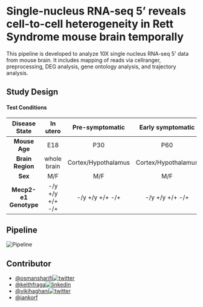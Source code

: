 
# Single-nucleus RNA-seq 5’ reveals cell-to-cell heterogeneity in Rett Syndrome mouse brain temporally

This pipeline is developed to analyze 10X single nucleus RNA-seq 5' data from mouse brain. It includes mapping of reads via cellranger, preprocessing, DEG analysis, gene ontology analysis, and trajectory analysis.


## Study Design

#### Test Conditions
  
| Disease State      | In utero          | Pre-symptomatic    | Early symptomatic | Late symptomatic  |
|:------------------:|:-----------------:|:------------------:|:-----------------:|:-----------------:|
| **Mouse Age**      | E18               | P30                | P60               |      P120/P150    |
| **Brain Region**   | whole brain       |Cortex/Hypothalamus |Cortex/Hypothalamus|Cortex/Hypothalamus|
| **Sex**            | M/F               | M/F                |    M/F            |         M/F       |
| **Mecp2-e1 Genotype**| -/y  +/y  +/+  -/+|-/y  +/y  +/+  -/+  |-/y  +/y  +/+  -/+ |-/y  +/y  +/+  -/+ |     

## Pipeline
![Pipeline](https://github.com/osmansharifi/snRNA-seq-pipeline/blob/master/figures/snRNA-seq%20Pipeline.png)
  
## Contributor

- [@osmansharifi](https://github.com/osmansharifi)[![twitter](https://img.shields.io/badge/twitter-1DA1F2?style=for-the-badge&logo=twitter&logoColor=white)](https://twitter.com/osmansharifi3)
- [@keithfraga](https://github.com/xperthunter)[![linkedin](https://img.shields.io/badge/linkedin-0A66C2?style=for-the-badge&logo=linkedin&logoColor=white)](https://linkedin.com/in/keith-fraga-56b025102)
- [@vikihaghani](https://github.com/vhaghani26)[![twitter](https://img.shields.io/badge/twitter-1DA1F2?style=for-the-badge&logo=twitter&logoColor=white)](https://twitter.com/vikihaghani26)
- [@iankorf](https://github.com/iankorf)

  
